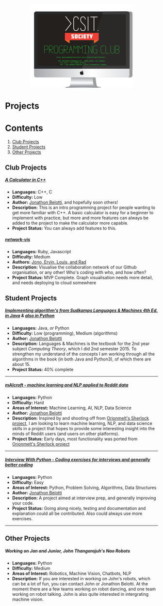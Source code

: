 <p align="center">
  <img src="images/club_logo_small.png"/>
</p>

# Projects

# Contents

1. [Club Projects](#club-projects)
2. [Student Projects](#student-projects)
3. [Other Projects](#other-projects)

## Club Projects

##### [A Calculator in C++](/calculator_c++)
- **Languages:** C++, C
- **Difficulty:** Low
- **Author:** [Jonathon Belotti](https://github.com/thundergolfer/), and hopefully soon others!
- **Description:** This is an intro programming project for people wanting to get more familiar with C++. A basic calculator is easy for a beginner to implement with practice, but more and more features can always be added to the project to make the calculator more capable.
- **Project Status:** You can always add features to this.

##### [network-vis](https://github.com/rmit-programming-club/network-vis)
- **Languages:** Ruby, Javascript
- **Difficulty:** Medium
- **Authors:** [Jono, Ervin, Louis, and Rad](https://github.com/rmit-programming-club/network-vis/graphs/contributors)
- **Description:** Visualise the collaboration network of our Github organisation, or any other! Who's coding with who, and how often?
- **Project Status:** MVP Complete. Graph visualisation needs more detail, and needs deploying to cloud somewhere

## Student Projects

##### [Implementing algorithm's from Sudkamps Languages & Machines 4th Ed. in Java](https://github.com/thundergolfer/sudkamp-langs-machines-java) & [also in Python](https://github.com/thundergolfer/sudkamp-langs-machines-python)
- **Languages:** Java, *or* Python
- **Difficulty:** Low (programming), Medium (algorithms)
- **Author:** [Jonathon Belotti](https://github.com/thundergolfer/)
- **Description:** Languages & Machines is the textbook for the 2nd year subject *Computing Theory*, which I did 2nd semester 2015. To strengthen my understand of the concepts I am working through all the algorithms in the book (in both Java and Python3), of which there are about 15.
- **Project Status:** 40% complete

----

##### [mAIcroft - machine learning and NLP applied to Reddit data](https://github.com/thundergolfer/mAIcroft)
- **Languages:** Python
- **Difficulty:** Hard
- **Areas of Interest:** Machine Learning, AI, NLP, Data Science
- **Author:** [Jonathon Belotti](https://github.com/thundergolfer/)
- **Description:** Inspired by and shooting off from [Orionmelt's Sherlock project](https://github.com/orionmelt/sherlock), I am looking to learn machine learning, NLP, and data science skills in a project that hopes to provide some interesting insight into the minds of Reddit users (and users on other platforms).
- **Project Status:** Early days, most functionality was ported from [Orionmelt's Sherlock project](https://github.com/orionmelt/sherlock)

----

##### [Interview With Python - Coding exercises for interviews and generally better coding](https://github.com/thundergolfer/interview-with-python)
- **Languages:** Python
- **Difficulty:** Easy
- **Areas of Interest:** Python, Problem Solving, Algorithms, Data Structures
- **Author:** [Jonathon Belotti](https://github.com/thundergolfer/)
- **Description:** A project aimed at interview prep, and generally improving your code.
- **Project Status:** Going along nicely, testing and documentation and explanation could all be contributed. Also could always use more exercises.

----

## Other Projects

##### Working on Jan and Junior, John Thangarajuh's Nao Robots
- **Languages:** Python
- **Difficulty:** Medium
- **Areas of Interest:** Robotics, Machine Vision, Chatbots, NLP
- **Description:** If you are interested in working on John's robots, which can be a lot of fun, you can contact John or Jonathon Belotti. At the moment there are a few teams working on robot dancing, and one team working on robot talking. John is also quite interested in intergrating machine vision.
